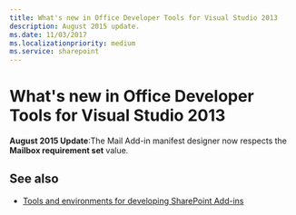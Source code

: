 ```yaml
---
title: What's new in Office Developer Tools for Visual Studio 2013
description: August 2015 update.
ms.date: 11/03/2017
ms.localizationpriority: medium
ms.service: sharepoint
---
```



# What's new in Office Developer Tools for Visual Studio 2013

**August 2015 Update**:The Mail Add-in manifest designer now respects the **Mailbox requirement set** value.
    

## See also

-  [Tools and environments for developing SharePoint Add-ins](tools-and-environments-for-developing-sharepoint-add-ins.md)
    
 

